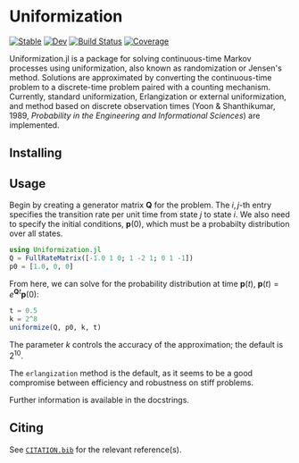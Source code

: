 # Uniformization

[![Stable](https://img.shields.io/badge/docs-stable-blue.svg)](https://smith-garrett.github.io/Uniformization.jl/stable/)
[![Dev](https://img.shields.io/badge/docs-dev-blue.svg)](https://smith-garrett.github.io/Uniformization.jl/dev/)
[![Build Status](https://github.com/smith-garrett/Uniformization.jl/actions/workflows/CI.yml/badge.svg?branch=main)](https://github.com/smith-garrett/Uniformization.jl/actions/workflows/CI.yml?query=branch%3Amain)
[![Coverage](https://codecov.io/gh/smith-garrett/Uniformization.jl/branch/main/graph/badge.svg)](https://codecov.io/gh/smith-garrett/Uniformization.jl)

Uniformization.jl is a package for solving continuous-time Markov processes using
uniformization, also known as randomization or Jensen's method. Solutions are approximated
by converting the continuous-time problem to a discrete-time problem paired with a counting
mechanism. Currently, standard uniformization, Erlangization or external uniformization, and
method based on discrete observation times (Yoon & Shanthikumar, 1989, *Probability in the
Engineering and Informational Sciences*) are implemented.

## Installing

## Usage

Begin by creating a generator matrix $\mathbf{Q}$ for the problem. The $i,j$-th entry
specifies the transition rate per unit time from state $j$ to state $i$. We also need to
specify the initial conditions, $\mathbf{p}(0)$, which must be a probabilty distribution
over all states.

```julia
using Uniformization.jl
Q = FullRateMatrix([-1.0 1 0; 1 -2 1; 0 1 -1])
p0 = [1.0, 0, 0]
```

From here, we can solve for the probability distribution at time $\mathbf{p}(t)$,
$\mathbf{p}(t) = e^{\mathbf{Q}t} \mathbf{p}(0)$:

```julia
t = 0.5
k = 2^8
uniformize(Q, p0, k, t)
```

The parameter $k$ controls the accuracy of the approximation; the default is $2^{10}$.

The `erlangization` method is the default, as it seems to be a good compromise between
efficiency and robustness on stiff problems.

Further information is available in the docstrings.

## Citing

See [`CITATION.bib`](CITATION.bib) for the relevant reference(s).
